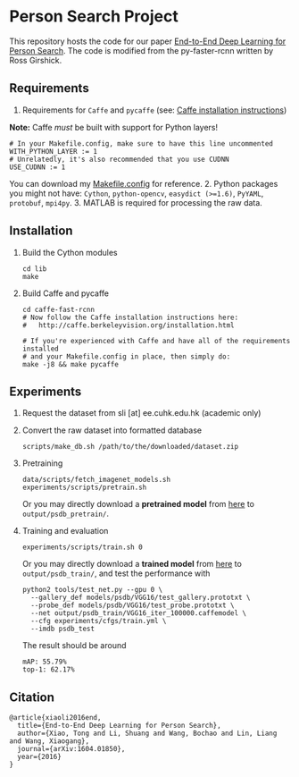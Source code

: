 # Person Search Project

This repository hosts the code for our paper [End-to-End Deep Learning for Person Search](https://arxiv.org/abs/1604.01850). The code is modified from the py-faster-rcnn written by Ross Girshick.

## Requirements

1. Requirements for `Caffe` and `pycaffe` (see: [Caffe installation instructions](http://caffe.berkeleyvision.org/installation.html))

  **Note:** Caffe *must* be built with support for Python layers!

  ```make
  # In your Makefile.config, make sure to have this line uncommented
  WITH_PYTHON_LAYER := 1
  # Unrelatedly, it's also recommended that you use CUDNN
  USE_CUDNN := 1
  ```

  You can download my [Makefile.config](http://www.cs.berkeley.edu/~rbg/fast-rcnn-data/Makefile.config) for reference.
2. Python packages you might not have: `Cython`, `python-opencv`, `easydict (>=1.6)`, `PyYAML`, `protobuf`, `mpi4py`.
3. MATLAB is required for processing the raw data.

## Installation

1. Build the Cython modules
    ```Shell
    cd lib
    make
    ```

2. Build Caffe and pycaffe
    ```Shell
    cd caffe-fast-rcnn
    # Now follow the Caffe installation instructions here:
    #   http://caffe.berkeleyvision.org/installation.html

    # If you're experienced with Caffe and have all of the requirements installed
    # and your Makefile.config in place, then simply do:
    make -j8 && make pycaffe
    ```

## Experiments

1. Request the dataset from sli [at] ee.cuhk.edu.hk (academic only)

2. Convert the raw dataset into formatted database
    ```Shell
    scripts/make_db.sh /path/to/the/downloaded/dataset.zip
    ```

3. Pretraining
    ```Shell
    data/scripts/fetch_imagenet_models.sh
    experiments/scripts/pretrain.sh
    ```
    Or you may directly download a **pretrained model** from [here](https://drive.google.com/file/d/0B67_d0rLRTQYQTJJSTNOX3pEVlE/view?usp=sharing) to `output/psdb_pretrain/`.

4. Training and evaluation
    ```Shell
    experiments/scripts/train.sh 0
    ```
    Or you may directly download a **trained model** from [here](https://drive.google.com/file/d/0B67_d0rLRTQYeDlXMlc2OGUzeG8/view?usp=sharing) to `output/psdb_train/`, and test the performance with
    ```Shell
    python2 tools/test_net.py --gpu 0 \
      --gallery_def models/psdb/VGG16/test_gallery.prototxt \
      --probe_def models/psdb/VGG16/test_probe.prototxt \
      --net output/psdb_train/VGG16_iter_100000.caffemodel \
      --cfg experiments/cfgs/train.yml \
      --imdb psdb_test
    ```
    The result should be around
    ```Shell
    mAP: 55.79%
    top-1: 62.17%
    ```

## Citation

    @article{xiaoli2016end,
      title={End-to-End Deep Learning for Person Search},
      author={Xiao, Tong and Li, Shuang and Wang, Bochao and Lin, Liang and Wang, Xiaogang},
      journal={arXiv:1604.01850},
      year={2016}
    }